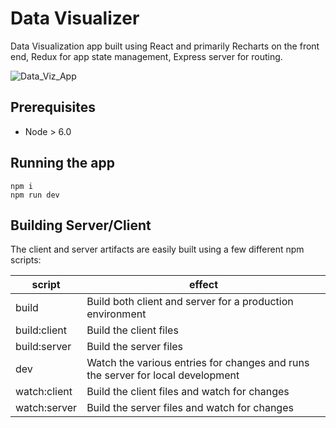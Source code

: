 # Data Visualizer

Data Visualization app built using React and primarily Recharts on the front end, Redux for app state management, Express server for routing.

![Data_Viz_App](https://s18.postimg.org/4wkhjzomh/real_data_viz.png)

## Prerequisites
- Node > 6.0

## Running the app

```
npm i
npm run dev
```



## Building Server/Client

The client and server artifacts are easily built using a few different
npm scripts:

| script       | effect                                                                                     |
|--------------|--------------------------------------------------------------------------------------------|
| build        | Build both client and server for a production environment                                  |
| build:client | Build the client files                                                                     |
| build:server | Build the server files                                                                     |
| dev          | Watch the various entries for changes and runs the server for local development            |
| watch:client | Build the client files and watch for changes                                               |
| watch:server | Build the server files and watch for changes                                               |
